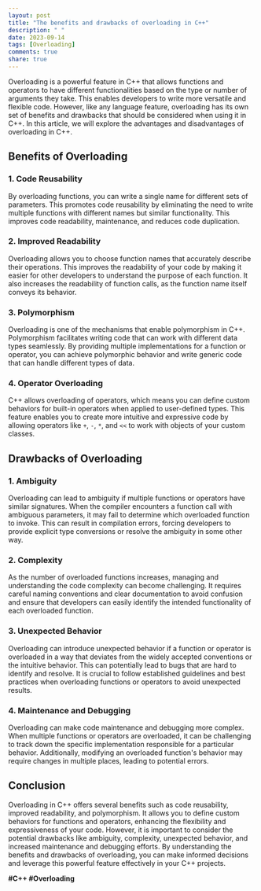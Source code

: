 ```yaml
---
layout: post
title: "The benefits and drawbacks of overloading in C++"
description: " "
date: 2023-09-14
tags: [Overloading]
comments: true
share: true
---
```


Overloading is a powerful feature in C++ that allows functions and operators to have different functionalities based on the type or number of arguments they take. This enables developers to write more versatile and flexible code. However, like any language feature, overloading has its own set of benefits and drawbacks that should be considered when using it in C++. In this article, we will explore the advantages and disadvantages of overloading in C++.

## Benefits of Overloading

### 1. Code Reusability
By overloading functions, you can write a single name for different sets of parameters. This promotes code reusability by eliminating the need to write multiple functions with different names but similar functionality. This improves code readability, maintenance, and reduces code duplication.

### 2. Improved Readability
Overloading allows you to choose function names that accurately describe their operations. This improves the readability of your code by making it easier for other developers to understand the purpose of each function. It also increases the readability of function calls, as the function name itself conveys its behavior.

### 3. Polymorphism
Overloading is one of the mechanisms that enable polymorphism in C++. Polymorphism facilitates writing code that can work with different data types seamlessly. By providing multiple implementations for a function or operator, you can achieve polymorphic behavior and write generic code that can handle different types of data.

### 4. Operator Overloading
C++ allows overloading of operators, which means you can define custom behaviors for built-in operators when applied to user-defined types. This feature enables you to create more intuitive and expressive code by allowing operators like `+`, `-`, `*`, and `<<` to work with objects of your custom classes.

## Drawbacks of Overloading

### 1. Ambiguity
Overloading can lead to ambiguity if multiple functions or operators have similar signatures. When the compiler encounters a function call with ambiguous parameters, it may fail to determine which overloaded function to invoke. This can result in compilation errors, forcing developers to provide explicit type conversions or resolve the ambiguity in some other way.

### 2. Complexity
As the number of overloaded functions increases, managing and understanding the code complexity can become challenging. It requires careful naming conventions and clear documentation to avoid confusion and ensure that developers can easily identify the intended functionality of each overloaded function.

### 3. Unexpected Behavior
Overloading can introduce unexpected behavior if a function or operator is overloaded in a way that deviates from the widely accepted conventions or the intuitive behavior. This can potentially lead to bugs that are hard to identify and resolve. It is crucial to follow established guidelines and best practices when overloading functions or operators to avoid unexpected results.

### 4. Maintenance and Debugging
Overloading can make code maintenance and debugging more complex. When multiple functions or operators are overloaded, it can be challenging to track down the specific implementation responsible for a particular behavior. Additionally, modifying an overloaded function's behavior may require changes in multiple places, leading to potential errors.

## Conclusion

Overloading in C++ offers several benefits such as code reusability, improved readability, and polymorphism. It allows you to define custom behaviors for functions and operators, enhancing the flexibility and expressiveness of your code. However, it is important to consider the potential drawbacks like ambiguity, complexity, unexpected behavior, and increased maintenance and debugging efforts. By understanding the benefits and drawbacks of overloading, you can make informed decisions and leverage this powerful feature effectively in your C++ projects.

**#C++ #Overloading**